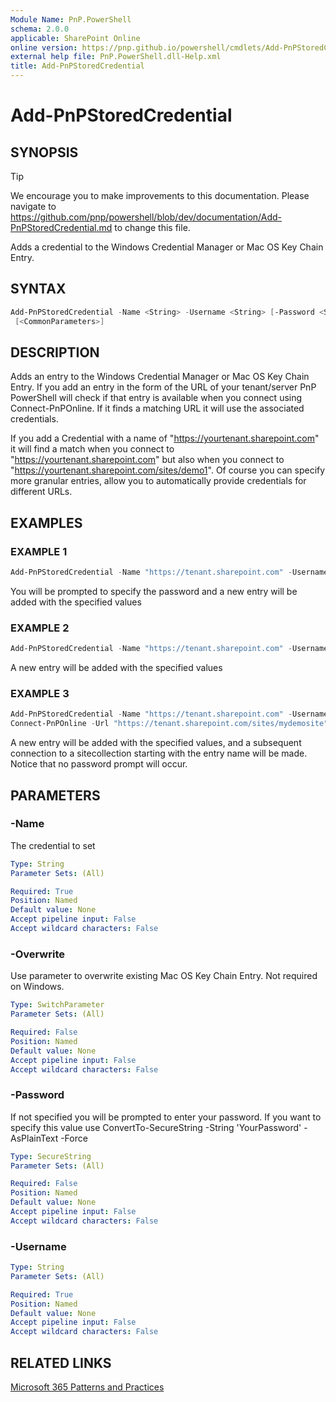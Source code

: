 ```yaml
---
Module Name: PnP.PowerShell
schema: 2.0.0
applicable: SharePoint Online
online version: https://pnp.github.io/powershell/cmdlets/Add-PnPStoredCredential.html
external help file: PnP.PowerShell.dll-Help.xml
title: Add-PnPStoredCredential
---
```

  
# Add-PnPStoredCredential

## SYNOPSIS

> [!TIP]
> We encourage you to make improvements to this documentation. Please navigate to https://github.com/pnp/powershell/blob/dev/documentation/Add-PnPStoredCredential.md to change this file.

Adds a credential to the Windows Credential Manager or Mac OS Key Chain Entry.

## SYNTAX

```powershell
Add-PnPStoredCredential -Name <String> -Username <String> [-Password <SecureString>] [-Overwrite]
 [<CommonParameters>]
```

## DESCRIPTION
Adds an entry to the Windows Credential Manager or Mac OS Key Chain Entry. If you add an entry in the form of the URL of your tenant/server PnP PowerShell will check if that entry is available when you connect using Connect-PnPOnline. If it finds a matching URL it will use the associated credentials.

If you add a Credential with a name of "https://yourtenant.sharepoint.com" it will find a match when you connect to "https://yourtenant.sharepoint.com" but also when you connect to "https://yourtenant.sharepoint.com/sites/demo1". Of course you can specify more granular entries, allow you to automatically provide credentials for different URLs.

## EXAMPLES

### EXAMPLE 1
```powershell
Add-PnPStoredCredential -Name "https://tenant.sharepoint.com" -Username yourname@tenant.onmicrosoft.com
```

You will be prompted to specify the password and a new entry will be added with the specified values

### EXAMPLE 2
```powershell
Add-PnPStoredCredential -Name "https://tenant.sharepoint.com" -Username yourname@tenant.onmicrosoft.com -Password (ConvertTo-SecureString -String "YourPassword" -AsPlainText -Force)
```

A new entry will be added with the specified values

### EXAMPLE 3
```powershell
Add-PnPStoredCredential -Name "https://tenant.sharepoint.com" -Username yourname@tenant.onmicrosoft.com -Password (ConvertTo-SecureString -String "YourPassword" -AsPlainText -Force)
Connect-PnPOnline -Url "https://tenant.sharepoint.com/sites/mydemosite"
```

A new entry will be added with the specified values, and a subsequent connection to a sitecollection starting with the entry name will be made. Notice that no password prompt will occur.

## PARAMETERS

### -Name
The credential to set

```yaml
Type: String
Parameter Sets: (All)

Required: True
Position: Named
Default value: None
Accept pipeline input: False
Accept wildcard characters: False
```

### -Overwrite
Use parameter to overwrite existing Mac OS Key Chain Entry. Not required on Windows.

```yaml
Type: SwitchParameter
Parameter Sets: (All)

Required: False
Position: Named
Default value: None
Accept pipeline input: False
Accept wildcard characters: False
```

### -Password
If not specified you will be prompted to enter your password. 
If you want to specify this value use ConvertTo-SecureString -String 'YourPassword' -AsPlainText -Force

```yaml
Type: SecureString
Parameter Sets: (All)

Required: False
Position: Named
Default value: None
Accept pipeline input: False
Accept wildcard characters: False
```

### -Username

```yaml
Type: String
Parameter Sets: (All)

Required: True
Position: Named
Default value: None
Accept pipeline input: False
Accept wildcard characters: False
```

## RELATED LINKS

[Microsoft 365 Patterns and Practices](https://aka.ms/m365pnp)


